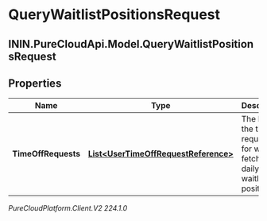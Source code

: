 # QueryWaitlistPositionsRequest

## ININ.PureCloudApi.Model.QueryWaitlistPositionsRequest

## Properties

|Name | Type | Description | Notes|
|------------ | ------------- | ------------- | -------------|
| **TimeOffRequests** | [**List&lt;UserTimeOffRequestReference&gt;**](UserTimeOffRequestReference) | The list of the time off request ids for which to fetch the daily waitlist positions | |



_PureCloudPlatform.Client.V2 224.1.0_
